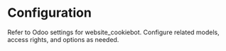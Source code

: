 # Configuration

Refer to Odoo settings for website_cookiebot. Configure related models, access rights, and options as needed.
